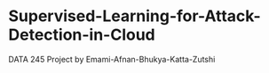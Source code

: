 # Supervised-Learning-for-Attack-Detection-in-Cloud
DATA 245 Project by Emami-Afnan-Bhukya-Katta-Zutshi
